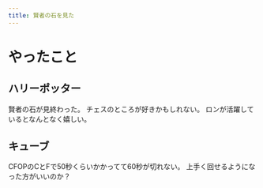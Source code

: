 ```yaml
---
title: 賢者の石を見た
---
```


# やったこと

## ハリーポッター

賢者の石が見終わった。
チェスのところが好きかもしれない。
ロンが活躍しているとなんとなく嬉しい。

## キューブ

CFOPのCとFで50秒くらいかかってて60秒が切れない。
上手く回せるようになった方がいいのか？
